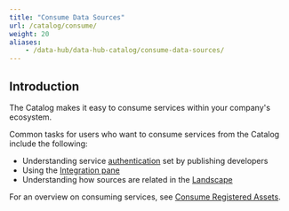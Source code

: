 ```yaml
---
title: "Consume Data Sources"
url: /catalog/consume/
weight: 20
aliases:
    - /data-hub/data-hub-catalog/consume-data-sources/
---
```


## Introduction

The Catalog makes it easy to consume services within your company's ecosystem.

Common tasks for users who want to consume services from the Catalog include the following:

* Understanding service [authentication](/catalog/register/register-data/#authentication) set by publishing developers
* Using the [Integration pane](/refguide/integration-pane/)
* Understanding how sources are related in the [Landscape](/data-hub/data-hub-landscape/)

For an overview on consuming services, see [Consume Registered Assets](/catalog/consume/consume-registered-assets/). 

